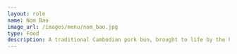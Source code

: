 ```yaml
---
layout: role
name: Nom Bao
image_url: /images/menu/nom_bao.jpg
type: Food
description: A traditional Cambodian pork bun, brought to life by the hands of our primary funder, Rathanak.
---
```

